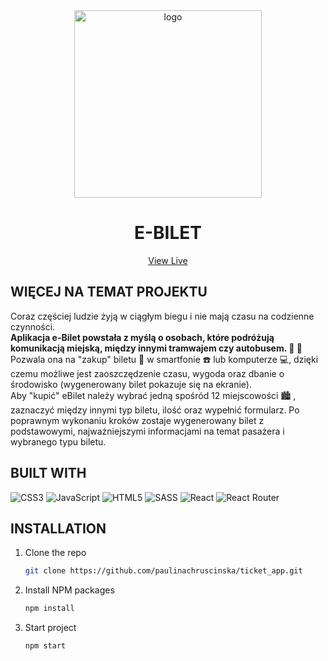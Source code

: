 <div align="center">
    <img src="https://github.com/paulinachruscinska/ticket_app/blob/main/public/images/frontend-developer-logo.png" alt="logo" width="300" height="300">
    
<h1 align="center">E-BILET</h1>

<p align="center">
<a href="https://ticket-application.netlify.app/">View Live</a>
</p>

</div>

## WIĘCEJ NA TEMAT PROJEKTU

Coraz częściej ludzie żyją w ciągłym biegu i nie mają czasu na codzienne czynności. 
<br/>
**Aplikacja e-Bilet powstała z myślą o osobach, które podróżują komunikacją miejską, między innymi tramwajem czy autobusem. :tram: :bus:**
<br/>
Pozwala ona na "zakup" biletu :ticket: w smartfonie :telephone: lub komputerze :computer:, dzięki czemu możliwe jest zaoszczędzenie czasu, wygoda oraz dbanie o środowisko (wygenerowany bilet pokazuje się na ekranie). 
<br/>
Aby "kupić" eBilet należy wybrać jedną spośród 12 miejscowości 🏙️ , zaznaczyć między innymi typ biletu, ilość oraz wypełnić formularz. Po poprawnym wykonaniu kroków zostaje wygenerowany bilet z podstawowymi, najważniejszymi informacjami na temat pasażera i wybranego typu biletu. 


## BUILT WITH

![CSS3](https://img.shields.io/badge/css3-%231572B6.svg?style=for-the-badge&logo=css3&logoColor=white) ![JavaScript](https://img.shields.io/badge/javascript-%23323330.svg?style=for-the-badge&logo=javascript&logoColor=%23F7DF1E) ![HTML5](https://img.shields.io/badge/html5-%23E34F26.svg?style=for-the-badge&logo=html5&logoColor=white) ![SASS](https://img.shields.io/badge/SASS-hotpink.svg?style=for-the-badge&logo=SASS&logoColor=white) ![React](https://img.shields.io/badge/react-%2320232a.svg?style=for-the-badge&logo=react&logoColor=%2361DAFB) ![React Router](https://img.shields.io/badge/React_Router-CA4245?style=for-the-badge&logo=react-router&logoColor=white)  

## INSTALLATION

1. Clone the repo
   ```sh
   git clone https://github.com/paulinachruscinska/ticket_app.git
   ```
2. Install NPM packages
   ```sh
   npm install
   ```
3. Start project
   ```sh
   npm start
   ```



